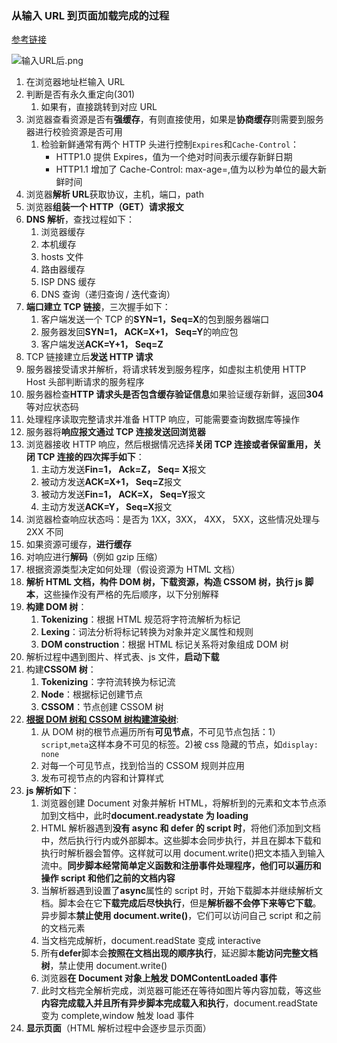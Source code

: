 ### 从输入 URL 到页面加载完成的过程

[参考链接](https://segmentfault.com/a/1190000006879700)

![输入URL后.png](../../img/输入URL后.png)

1. 在浏览器地址栏输入 URL
2. 判断是否有永久重定向(301)
   1. 如果有，直接跳转到对应 URL
3. 浏览器查看资源是否有**强缓存**，有则直接使用，如果是**协商缓存**则需要到服务器进行校验资源是否可用
   1. 检验新鲜通常有两个 HTTP 头进行控制`Expires`和`Cache-Control`：
      - HTTP1.0 提供 Expires，值为一个绝对时间表示缓存新鲜日期
      - HTTP1.1 增加了 Cache-Control: max-age=,值为以秒为单位的最大新鲜时间
4. 浏览器**解析 URL**获取协议，主机，端口，path
5. 浏览器**组装一个 HTTP（GET）请求报文**
6. **DNS 解析**，查找过程如下：
   1. 浏览器缓存
   2. 本机缓存
   3. hosts 文件
   4. 路由器缓存
   5. ISP DNS 缓存
   6. DNS 查询（递归查询 / 迭代查询）
7. **端口建立 TCP 链接**，三次握手如下：
   1. 客户端发送一个 TCP 的**SYN=1，Seq=X**的包到服务器端口
   2. 服务器发回**SYN=1， ACK=X+1， Seq=Y**的响应包
   3. 客户端发送**ACK=Y+1， Seq=Z**
8. TCP 链接建立后**发送 HTTP 请求**
9. 服务器接受请求并解析，将请求转发到服务程序，如虚拟主机使用 HTTP Host 头部判断请求的服务程序
10. 服务器检查**HTTP 请求头是否包含缓存验证信息**如果验证缓存新鲜，返回**304**等对应状态码
11. 处理程序读取完整请求并准备 HTTP 响应，可能需要查询数据库等操作
12. 服务器将**响应报文通过 TCP 连接发送回浏览器**
13. 浏览器接收 HTTP 响应，然后根据情况选择**关闭 TCP 连接或者保留重用，关闭 TCP 连接的四次挥手如下**：
    1. 主动方发送**Fin=1， Ack=Z， Seq= X**报文
    2. 被动方发送**ACK=X+1， Seq=Z**报文
    3. 被动方发送**Fin=1， ACK=X， Seq=Y**报文
    4. 主动方发送**ACK=Y， Seq=X**报文
14. 浏览器检查响应状态吗：是否为 1XX，3XX， 4XX， 5XX，这些情况处理与 2XX 不同
15. 如果资源可缓存，**进行缓存**
16. 对响应进行**解码**（例如 gzip 压缩）
17. 根据资源类型决定如何处理（假设资源为 HTML 文档）
18. **解析 HTML 文档，构件 DOM 树，下载资源，构造 CSSOM 树，执行 js 脚本**，这些操作没有严格的先后顺序，以下分别解释
19. **构建 DOM 树**：
    1. **Tokenizing**：根据 HTML 规范将字符流解析为标记
    2. **Lexing**：词法分析将标记转换为对象并定义属性和规则
    3. **DOM construction**：根据 HTML 标记关系将对象组成 DOM 树
20. 解析过程中遇到图片、样式表、js 文件，**启动下载**
21. 构建**CSSOM 树**：
    1. **Tokenizing**：字符流转换为标记流
    2. **Node**：根据标记创建节点
    3. **CSSOM**：节点创建 CSSOM 树
22. **[根据 DOM 树和 CSSOM 树构建渲染树](https://developers.google.com/web/fundamentals/performance/critical-rendering-path/render-tree-construction)**:
    1. 从 DOM 树的根节点遍历所有**可见节点**，不可见节点包括：1）`script`,`meta`这样本身不可见的标签。2)被 css 隐藏的节点，如`display: none`
    2. 对每一个可见节点，找到恰当的 CSSOM 规则并应用
    3. 发布可视节点的内容和计算样式
23. **js 解析如下**：
    1. 浏览器创建 Document 对象并解析 HTML，将解析到的元素和文本节点添加到文档中，此时**document.readystate 为 loading**
    2. HTML 解析器遇到**没有 async 和 defer 的 script 时**，将他们添加到文档中，然后执行行内或外部脚本。这些脚本会同步执行，并且在脚本下载和执行时解析器会暂停。这样就可以用 document.write()把文本插入到输入流中。**同步脚本经常简单定义函数和注册事件处理程序，他们可以遍历和操作 script 和他们之前的文档内容**
    3. 当解析器遇到设置了**async**属性的 script 时，开始下载脚本并继续解析文档。脚本会在它**下载完成后尽快执行**，但是**解析器不会停下来等它下载**。异步脚本**禁止使用 document.write()**，它们可以访问自己 script 和之前的文档元素
    4. 当文档完成解析，document.readState 变成 interactive
    5. 所有**defer**脚本会**按照在文档出现的顺序执行**，延迟脚本**能访问完整文档树**，禁止使用 document.write()
    6. 浏览器**在 Document 对象上触发 DOMContentLoaded 事件**
    7. 此时文档完全解析完成，浏览器可能还在等待如图片等内容加载，等这些**内容完成载入并且所有异步脚本完成载入和执行**，document.readState 变为 complete,window 触发 load 事件
24. **显示页面**（HTML 解析过程中会逐步显示页面）
